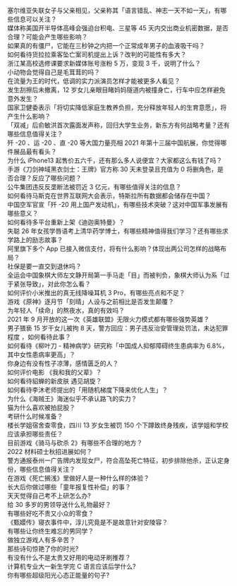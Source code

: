 塞尔维亚失联女子与父亲相见，父亲称其「语言错乱、神志一天不如一天」，有哪些信息可以关注？  
媒体称美国开半导体高峰会强迫台积电、三星等 45 天内交出商业机密数据，是否合理？可能会产生哪些影响？  
如果真的有僵尸，它能在三秒钟之内把一个正常成年男子的血液吸干吗？  
如何看待货拉拉乘客坠亡案司机提出上诉？改判的可能性有多大？  
浙江某高校选修课要求新媒体账号涨粉 5 万，变现 3 千，说明了什么？  
小动物会觉得自己是毛茸茸的吗？  
在流量为王的时代，低调的实力派演员怎样才能被更多人看见？  
发生刮擦后未撤离，12 岁女儿亲眼目睹妈妈隧道内被撞身亡，行车中应怎样避免意外发生？  
国家卫健委表示「将切实降低家庭生教养负担，充分释放年轻人的生育意愿」，将产生什么影响？  
「双减」后俞敏洪首次露面发声称，回归大学生业务，新东方有何战略考量？还有哪些信息值得关注？  
歼 -20 、运 -20 、直 -20 等大国力量亮相 2021 年第十三届中国航展，你觉得哪件展品最有看头？  
为什么 iPhone13 起售价五六千，还有那么多人说便宜？大家都这么有钱了吗？  
手游《刀剑神域黑衣剑士：王牌》官方称 30 天未登录且充值为 0 将删角色，是否合理？反应了哪些问题？  
公牛集团违反反垄断法被罚近 3 亿元，有哪些值得关注的信息？  
如何看待马斯克在世界互联网大会表示，特斯拉所有数据都会储存在中国？  
中国空军官宣「歼 -20 用上国产发动机」，有哪些技术突破？这对中国军事发展有哪些意义？  
如何看待多平台重新上架《迪迦奥特曼》？  
失聪 26 年女孩学唇语考上清华药学博士，有哪些精神值得我们学习？还有哪些求学路上的励志故事？  
阿里旗下多个 App 已接入微信支付，将有什么影响？体现出两公司怎样的战略布局？  
社保是要一直交到退休吗？  
全运会中国象棋大师左文静开局第一手马走「目」而被判负，象棋大师认为系「过于紧张导致」，对此你怎么看？  
如何评价小米推出的真无线降噪耳机 3 Pro，有哪些亮点和不足？  
游戏《原神》逐月节「刻晴」人设与之前相比是否发生颠覆？  
为年轻人「续命」的熬夜水，真的有效吗？  
2021 年 9 月开放的这一次《英雄联盟》无限火力模式都有哪些强势英雄？  
男子猥亵 15 岁干女儿被拘 8 天，警方回应：男子违反治安管理处罚法，未达犯罪程度 ，如何看待此事？  
如何看待《柳叶刀 - 精神病学》研究称「中国成人抑郁障碍终生患病率为 6.8%，其中女性患病率更高」？  
你身边有没有性子凉薄，感情匮乏的人？  
如何评价电影 《我和我的父辈》？  
如何看待貂蝉的新皮肤 遇见胡旋？  
如何看待李沐老师提出的「用随机梯度下降来优化人生」？  
为什么《海贼王》海迷似乎不承认路飞的实力？  
猫为什么喜欢被拍屁股？  
考研什么时候准备？  
楼长学姐宿舍查零食，四川 13 岁女生被罚 150 个下蹲致终身残疾，该学姐和学校应该承担哪些责任？  
目前游戏《骑马与砍杀 2》有哪些不合理的地方？  
2022 材料硕士秋招进展如何？  
警方通报泰州一广告牌内发现女尸，符合高坠死亡特征，初步排除他杀，正认定身份，哪些信息值得关注？  
在游戏《死亡搁浅》里做好人是一种什么样的体验？  
长大后你做过哪些「童年报复性补偿」的事？  
天天觉得自己考不上研怎么办?  
给 30 多岁的男领导送什么礼物最好？  
有哪些好吃不贵又小众的零食？  
《甄嬛传》寝衣事件中，淳儿究竟是不是故意针对安陵容？  
有哪些让你终生难忘的男同学？  
做独立游戏人有多辛苦？  
那些诗句惊艳了你的时光?  
有没有什么不是太贵又好用的电动牙刷推荐？  
计算机专业大一新生学完 C 语言应该后学什么?  
你有哪些超级阳光心态正能量的句子?  
